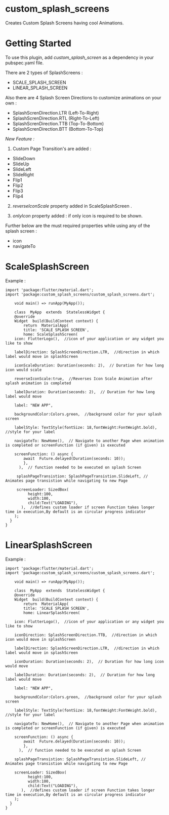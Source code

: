 
# custom_splash_screens

Creates Custom Splash Screens having cool Animations.

# Getting Started

To use this plugin, add  _custom_splash_screen_  as a dependency in your pubspec.yaml file.

There are 2 types of SplashScreens :

-   SCALE_SPLASH_SCREEN
-   LINEAR_SPLASH_SCREEN

Also there are 4 Splash Screen Directions to customize animations on your own :

 -   SplashScrenDirection.LTR (Left-To-Right)
 -   SplashScrenDirection.RTL (Right-To-Left)
 -   SplashScrenDirection.TTB (Top-To-Bottom)
 -   SplashScrenDirection.BTT (Bottom-To-Top)

*New Feature :*

1) Custom Page Transition's are added :

 - SlideDown
 - SlideUp
 - SlideLeft
 - SlideRight
 - Flip1
 - Flip2
 - Flip3
 - Flip4

2) *reverseIconScale* property added in ScaleSplashScreen .

3) *onlyIcon* property added : if only icon is required to be shown.

Further below are the must required properties while using any of the splash screen :

-   icon
-   navigateTo

# ScaleSplashScreen

Example :

```
import 'package:flutter/material.dart';  
import 'package:custom_splash_screens/custom_splash_screens.dart';
    
    void main() => runApp(MyApp());  
   
    class  MyApp  extends  StatelessWidget {
    @override
    Widget  build(BuildContext context) {
	    return  MaterialApp(
	    title: 'SCALE SPLASH SCREEN',
	    home: ScaleSplashScreen(
    icon: FlutterLogo(),  //icon of your application or any widget you like to show
    
    labelDirection: SplashScreenDirection.LTR,  //direction in which label would move in splashScreen
    
    iconScaleDuration: Duration(seconds: 2),  // Duration for how long icon would scale
    
    reverseIconScale:true,  //Reverses Icon Scale Animation after splash animation is completed
    
    labelDuration: Duration(seconds: 2),  // Duration for how long label would move
    
    label: "NEW APP",    
    
    backgroundColor:Colors.green,  //background color for your splash screen
    
    labelStyle: TextStyle(fontSize: 18,fontWeight:FontWeight.bold),  //style for your label
    
    navigateTo: NewHome(),  // Navigate to another Page when animation is completed or screenFunction (if given) is executed
    
    screenFunction: () async {
	    await  Future.delayed(Duration(seconds: 10));
        },
      ),  // function needed to be executed on splash Screen
     
     splashPageTransistion: SplashPageTransistion.SlideLeft, // Animates page transistion while navigating to new Page
     
     screenLoader: SizedBox(
          height:100,
          width:100,
          child:Text("LOADING"),
       ),  //defines custom loader if screen Function takes longer time in execution,By default is an circular progress indicator
    );
  }
}

```
# LinearSplashScreen
Example :

```
import 'package:flutter/material.dart';  
import 'package:custom_splash_screens/custom_splash_screens.dart';
    
    void main() => runApp(MyApp());  
   
    class  MyApp  extends  StatelessWidget {
    @override
    Widget  build(BuildContext context) {
	    return  MaterialApp(
	    title: 'SCALE SPLASH SCREEN',
	    home: LinearSplashScreen(
    
    icon: FlutterLogo(),  //icon of your application or any widget you like to show
    
    iconDirection: SplashScreenDirection.TTB,  //direction in which icon would move in splashScreen
    
    labelDirection: SplashScreenDirection.LTR,  //direction in which label would move in splashScreen
    
    iconDuration: Duration(seconds: 2),  // Duration for how long icon would move
    
    labelDuration: Duration(seconds: 2),  // Duration for how long label would move
    
    label: "NEW APP",    
    
    backgroundColor:Colors.green,  //background color for your splash screen
    
    labelStyle: TextStyle(fontSize: 18,fontWeight:FontWeight.bold),  //style for your label
    
    navigateTo: NewHome(),  // Navigate to another Page when animation is completed or screenFunction (if given) is executed
    
    screenFunction: () async {
	    await  Future.delayed(Duration(seconds: 10));
        },
      ),  // function needed to be executed on splash Screen
    
    splashPageTransistion: SplashPageTransistion.SlideLeft, // Animates page transistion while navigating to new Page
	
	screenLoader: SizedBox(
          height:100,
          width:100,
          child:Text("LOADING"),
       ),  //defines custom loader if screen Function takes longer time in execution,By default is an circular progress indicator
    );
  }
}

```